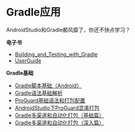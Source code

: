 # Gradle应用

AndroidStudio和Gradle都风靡了，你还不快点学习？


**电子书**

- [Building_and_Testing_with_Gradle](电子书/Building_and_Testing_with_Gradle.pdf)
- [UserGuide](电子书/userguide.pdf)



**Gradle基础**

- [Gradle脚本基础（Android）](1_Gradle脚本基础（Android）.md)
- [Gradle语法基础解析](2_Gradle语法基础解析.md)	
- [ProGuard基础语法和打包配置](3_ProGuard基础语法和打包配置.md)
- [AndroidStudio下ProGuard混淆打包](4_AndroidStudio下ProGuard混淆打包.md)
- [Gradle多渠道和自动化打包（基础篇）](5_Gradle多渠道和自动化打包（基础篇）.md)
- [Gradle多渠道和自动化打包（深入篇）](6_Gradle多渠道和自动化打包（深入篇）.md)